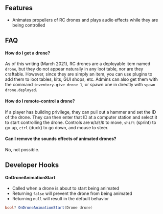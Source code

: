 ## Features

- Animates propellers of RC drones and plays audio effects while they are being controlled

## FAQ

#### How do I get a drone?

As of this writing (March 2021), RC drones are a deployable item named `drone`, but they do not appear naturally in any loot table, nor are they craftable. However, since they are simply an item, you can use plugins to add them to loot tables, kits, GUI shops, etc. Admins can also get them with the command `inventory.give drone 1`, or spawn one in directly with `spawn drone.deployed`.

#### How do I remote-control a drone?

If a player has building privilege, they can pull out a hammer and set the ID of the drone. They can then enter that ID at a computer station and select it to start controlling the drone. Controls are `W`/`A`/`S`/`D` to move, `shift` (sprint) to go up, `ctrl` (duck) to go down, and mouse to steer.

#### Can I remove the sounds effects of animated drones?

No, not possible.

## Developer Hooks

#### OnDroneAnimationStart

- Called when a drone is about to start being animated
- Returning `false` will prevent the drone from being animated
- Returning `null` will result in the default behavior

```csharp
bool? OnDroneAnimationStart(Drone drone)
```
